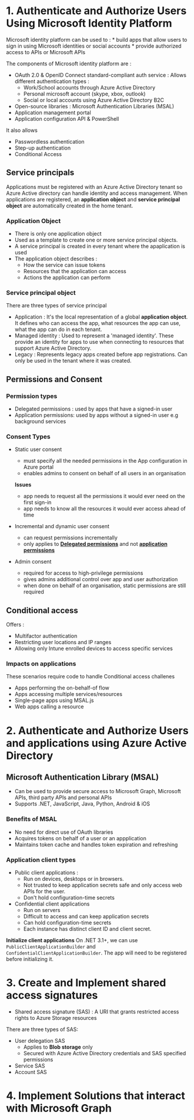 # 1. Authenticate and Authorize Users Using Microsoft Identity Platform
Microsoft identity platform can be used to : 
    * build apps that allow users to sign in using Microsoft identities or social accounts
    * provide authorized access to APIs or Microsoft APIs

The components of Microsoft identity platform are : 
* OAuth 2.0 & OpenID Connect standard-compliant auth service : Allows different authentication types :
    * Work/School accounts through Azure Active Directory
    * Personal microsoft account (skype, xbox, outlook)
    * Social or local accounts using Azure Active Directory B2C
* Open-source libraries : Microsoft Authentication Libraries (MSAL)
* Application management portal
* Application configuration API & PowerShell

It also allows
* Passwordless authentication
* Step-up authentication
* Conditional Access

## Service principals
Applications must be registered with an Azure Active Directory tenant so Azure Active directory can handle identity and access management.
When applications are registered, an **application object** and **service principal object** are automatically created in the home tenant.

### Application Object
* There is only one application object
* Used as a template to create one or more service principal objects.
* A service principal is created in every tenant where the apaplication is used
* The application object describes : 
    * How the service can issue tokens
    * Resources that the application can access
    * Actions the application can perform

### Service principal object
There are three types of service principal
* Application : It's the local representation of a global **application object**. It defines who can access the app, what resources the app can use, what the app can do in each tenant.
* Managed identity : Used to represent a 'managed identity'. These provide an identity for apps to use when connecting to resources that support Azure Active Directory.
* Legacy : Represents legacy apps created before app registrations. Can only be used in the tenant where it was created. 


## Permissions and Consent

### Permission types
* Delegated permissions : used by apps that have a signed-in user
* Application permissions: used by apps without a signed-in user e.g background services


### Consent Types
* Static user consent
    - must specify all the needed permissions in the App configuration in Azure portal
    - enables admins to consent on behalf of all users in an organisation
    
    **Issues**
    - app needs to request all the permissions it would ever need on the first sign-in
    - app needs to know all the resources it would ever access ahead of time

* Incremental and dynamic user consent
    - can request permissions incrementally
    - only applies to [**Delegated permissions**](#permission-types) and not [**application permissions**](#permission-types)

* Admin consent
    - required for access to high-privilege permissions
    - gives admins additional control over app and user authorization
    - when done on behalf of an organisation, static permissions are still required


## Conditional access
Offers :
* Multifactor authentication
* Restricting user locations and IP ranges
* Allowing only Intune enrolled devices to access specific services

### Impacts on applications
These scenarios require code to handle Conditional access challenes
* Apps performing the on-behalf-of flow
* Apps accessing multiple services/resources
* Single-page apps using MSAL.js
* Web apps calling a resource



# 2. Authenticate and Authorize Users and applications using Azure Active Directory

## Microsoft Authentication Library (MSAL)
* Can be used to provide secure access to Microsoft Graph, Microsoft APIs, third party APIs and personal APIs
* Supports .NET, JavaScript, Java, Python, Android & iOS

### Benefits of MSAL
* No need for direct use of OAuth libraries
* Acquires tokens on behalf of a user or an appplication
* Maintains token cache and handles token expiration and refreshing


### Application client types
* Public client applications : 
    * Run on devices, desktops or in browsers. 
    * Not trusted to keep application secrets safe and only access web APIs for the user. 
    * Don't hold configuration-time secrets
* Confidential client applications
    * Run on servers
    * Difficult to access and can keep application secrets
    * Can hold configuration-time secrets
    * Each instance has distinct client ID and client secret.

**Initialize client applications**
On .NET 3.1+, we can use `PublicClientApplicationBuilder` and `ConfidentialClientApplicationBuilder`. The app will need to be registered before initializing it. 


# 3. Create and Implement shared access signatures
* Shared access signature (SAS) : A URI that grants restricted access rights to Azure Storage resources

There are three types of SAS:
* User delegation SAS
    * Applies to **Blob storage** only
    * Secured with Azure Active Directory credentials and SAS specified permissions
* Service SAS
* Account SAS


# 4. Implement Solutions that interact with Microsoft Graph